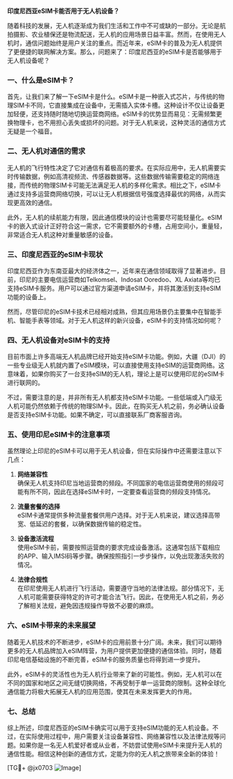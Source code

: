 **印度尼西亚eSIM卡能否用于无人机设备？**

随着科技的发展，无人机逐渐成为我们生活和工作中不可或缺的一部分。无论是航拍摄影、农业植保还是物流配送，无人机的应用场景日益丰富。然而，在使用无人机时，通信问题始终是用户关注的重点。而近年来，eSIM卡的普及为无人机提供了更便捷的联网解决方案。那么，问题来了：印度尼西亚的eSIM卡是否能够用于无人机设备呢？

### 一、什么是eSIM卡？
首先，让我们来了解一下eSIM卡是什么。eSIM卡是一种嵌入式芯片，与传统的物理SIM卡不同，它直接集成在设备中，无需插入实体卡槽。这种设计不仅让设备更加轻便，还支持随时随地切换运营商网络。eSIM卡的优势显而易见：无需频繁更换物理卡，也不用担心丢失或损坏的问题。对于无人机来说，这种灵活的通信方式无疑是一个福音。

### 二、无人机对通信的需求
无人机的飞行特性决定了它对通信有着极高的要求。在实际应用中，无人机需要实时传输数据，例如高清视频流、传感器数据等。这些数据传输需要稳定的网络连接，而传统的物理SIM卡可能无法满足无人机的多样化需求。相比之下，eSIM卡通过支持多运营商网络切换，可以让无人机根据信号强度选择最优的网络，从而实现更高效的通信。

此外，无人机的续航能力有限，因此通信模块的设计也需要尽可能轻量化。eSIM卡的嵌入式设计正好符合这一需求，它不需要额外的卡槽，占用空间小，重量轻，非常适合无人机这种对重量敏感的设备。

### 三、印度尼西亚的eSIM卡现状
印度尼西亚作为东南亚最大的经济体之一，近年来在通信领域取得了显著进步。目前，印尼的主要电信运营商如Telkomsel、Indosat Ooredoo、XL Axiata等均已支持eSIM卡服务。用户可以通过官方渠道申请eSIM卡，并将其激活到支持eSIM功能的设备上。

然而，尽管印尼的eSIM卡技术已经相对成熟，但其应用场景仍主要集中在智能手机、智能手表等领域。对于无人机这样的新兴设备，eSIM卡的支持情况如何呢？

### 四、无人机设备对eSIM卡的支持
目前市面上许多高端无人机品牌已经开始支持eSIM卡功能。例如，大疆（DJI）的一些专业级无人机就内置了eSIM模块，可以直接使用支持eSIM的运营商网络。这意味着，如果你购买了一台支持eSIM的无人机，理论上是可以使用印尼的eSIM卡进行联网的。

不过，需要注意的是，并非所有无人机都支持eSIM卡功能。一些低端或入门级无人机可能仍然依赖于传统的物理SIM卡。因此，在购买无人机之前，务必确认设备是否支持eSIM卡功能。如果不确定，可以直接联系厂商客服咨询。

### 五、使用印尼eSIM卡的注意事项
虽然理论上印尼的eSIM卡可以用于无人机设备，但在实际操作中还需要注意以下几点：

1. **网络兼容性**  
   确保无人机支持印尼当地运营商的频段。不同国家的电信运营商使用的频段可能有所不同，因此在选择eSIM卡时，一定要查看运营商的频段支持情况。

2. **流量套餐的选择**  
   eSIM卡通常提供多种流量套餐供用户选择。对于无人机来说，建议选择高带宽、低延迟的套餐，以确保数据传输的稳定性。

3. **设备激活流程**  
   使用eSIM卡前，需要按照运营商的要求完成设备激活。这通常包括下载相应的APP、输入IMSI码等步骤。确保按照指引一步步操作，以免出现激活失败的情况。

4. **法律合规性**  
   在印尼使用无人机进行飞行活动，需要遵守当地的法律法规。部分情况下，无人机可能需要获得特定的许可才能合法飞行。因此，在使用无人机之前，务必了解相关法规，避免因违规操作导致不必要的麻烦。

### 六、eSIM卡带来的未来展望
随着无人机技术的不断进步，eSIM卡的应用前景十分广阔。未来，我们可以期待更多的无人机品牌加入eSIM阵营，为用户提供更加便捷的通信体验。同时，随着印尼电信基础设施的不断完善，eSIM卡的服务质量也将得到进一步提升。

此外，eSIM卡的灵活性也为无人机行业带来了新的可能性。例如，无人机可以在不同的国家和地区之间无缝切换网络，不再受制于单一运营商的限制。这种全球化通信能力将极大拓展无人机的应用范围，使其在未来发挥更大的作用。

### 七、总结
综上所述，印度尼西亚的eSIM卡确实可以用于支持eSIM功能的无人机设备。不过，在实际使用过程中，用户需要关注设备兼容性、网络兼容性以及法律法规等问题。如果你是一名无人机爱好者或从业者，不妨尝试使用eSIM卡来提升无人机的通信性能。相信这种创新的通信方式，定能为你的无人机之旅带来全新的体验！

[TG💪+ @jx0703 ![Image](https://github.com/user-attachments/assets/dbca1d08-cadb-493c-b0ec-ad6f7a83f270)]